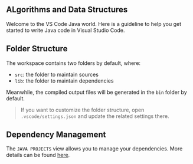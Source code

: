 ## ALgorithms and Data Structures

Welcome to the VS Code Java world. Here is a guideline to help you get started to write Java code in Visual Studio Code.

## Folder Structure

The workspace contains two folders by default, where:

- `src`: the folder to maintain sources
- `lib`: the folder to maintain dependencies

Meanwhile, the compiled output files will be generated in the `bin` folder by default.

> If you want to customize the folder structure, open `.vscode/settings.json` and update the related settings there.
    
## Dependency Management

The `JAVA PROJECTS` view allows you to manage your dependencies. More details can be found [here](https://github.com/microsoft/vscode-java-dependency#manage-dependencies).
